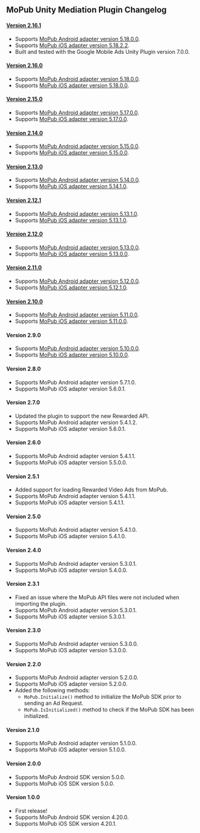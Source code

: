 ## MoPub Unity Mediation Plugin Changelog

#### [Version 2.16.1](https://dl.google.com/googleadmobadssdk/mediation/unity/mopub/MoPubUnityAdapter-2.16.1.zip)
- Supports [MoPub Android adapter version 5.18.0.0](https://github.com/googleads/googleads-mobile-android-mediation/blob/master/ThirdPartyAdapters/mopub/CHANGELOG.md#version-51800).
- Supports [MoPub iOS adapter version 5.18.2.2](https://github.com/googleads/googleads-mobile-ios-mediation/blob/master/adapters/MoPub/CHANGELOG.md#version-51822).
- Built and tested with the Google Mobile Ads Unity Plugin version 7.0.0.

#### [Version 2.16.0](https://dl.google.com/googleadmobadssdk/mediation/unity/mopub/MoPubUnityAdapter-2.16.0.zip)
- Supports [MoPub Android adapter version 5.18.0.0](https://github.com/googleads/googleads-mobile-android-mediation/blob/master/ThirdPartyAdapters/mopub/CHANGELOG.md#version-51800).
- Supports [MoPub iOS adapter version 5.18.0.0](https://github.com/googleads/googleads-mobile-ios-mediation/blob/master/adapters/MoPub/CHANGELOG.md#version-51800).

#### [Version 2.15.0](https://dl.google.com/googleadmobadssdk/mediation/unity/mopub/MoPubUnityAdapter-2.15.0.zip)
- Supports [MoPub Android adapter version 5.17.0.0](https://github.com/googleads/googleads-mobile-android-mediation/blob/master/ThirdPartyAdapters/mopub/CHANGELOG.md#version-51700).
- Supports [MoPub iOS adapter version 5.17.0.0](https://github.com/googleads/googleads-mobile-ios-mediation/blob/master/adapters/MoPub/CHANGELOG.md#version-51700).

#### [Version 2.14.0](https://dl.google.com/googleadmobadssdk/mediation/unity/mopub/MoPubUnityAdapter-2.14.0.zip)
- Supports [MoPub Android adapter version 5.15.0.0](https://github.com/googleads/googleads-mobile-android-mediation/blob/master/ThirdPartyAdapters/mopub/CHANGELOG.md#version-51500).
- Supports [MoPub iOS adapter version 5.15.0.0](https://github.com/googleads/googleads-mobile-ios-mediation/blob/master/adapters/MoPub/CHANGELOG.md#version-51500).

#### [Version 2.13.0](https://dl.google.com/googleadmobadssdk/mediation/unity/mopub/MoPubUnityAdapter-2.13.0.zip)
- Supports [MoPub Android adapter version 5.14.0.0](https://github.com/googleads/googleads-mobile-android-mediation/blob/master/ThirdPartyAdapters/mopub/CHANGELOG.md#version-51400).
- Supports [MoPub iOS adapter version 5.14.1.0](https://github.com/googleads/googleads-mobile-ios-mediation/blob/master/adapters/MoPub/CHANGELOG.md#version-51410).

#### [Version 2.12.1](https://dl.google.com/googleadmobadssdk/mediation/unity/mopub/MoPubUnityAdapter-2.12.1.zip)
- Supports [MoPub Android adapter version 5.13.1.0](https://github.com/googleads/googleads-mobile-android-mediation/blob/master/ThirdPartyAdapters/mopub/CHANGELOG.md#version-51310).
- Supports [MoPub iOS adapter version 5.13.1.0](https://github.com/googleads/googleads-mobile-ios-mediation/blob/master/adapters/MoPub/CHANGELOG.md#version-51310).

#### [Version 2.12.0](https://dl.google.com/googleadmobadssdk/mediation/unity/mopub/MoPubUnityAdapter-2.12.0.zip)
- Supports [MoPub Android adapter version 5.13.0.0](https://github.com/googleads/googleads-mobile-android-mediation/blob/master/ThirdPartyAdapters/mopub/CHANGELOG.md#version-51300).
- Supports [MoPub iOS adapter version 5.13.0.0](https://github.com/googleads/googleads-mobile-ios-mediation/blob/master/adapters/MoPub/CHANGELOG.md#version-51300).

#### [Version 2.11.0](https://dl.google.com/googleadmobadssdk/mediation/unity/mopub/MoPubUnityAdapter-2.11.0.zip)
- Supports [MoPub Android adapter version 5.12.0.0](https://github.com/googleads/googleads-mobile-android-mediation/blob/master/ThirdPartyAdapters/mopub/CHANGELOG.md#version-51200).
- Supports [MoPub iOS adapter version 5.12.1.0](https://github.com/googleads/googleads-mobile-ios-mediation/blob/master/adapters/MoPub/CHANGELOG.md#version-51210).

#### [Version 2.10.0](https://dl.google.com/googleadmobadssdk/mediation/unity/mopub/MoPubUnityAdapter-2.10.0.zip)
- Supports [MoPub Android adapter version 5.11.0.0](https://github.com/googleads/googleads-mobile-android-mediation/blob/master/ThirdPartyAdapters/mopub/CHANGELOG.md#version-51100).
- Supports [MoPub iOS adapter version 5.11.0.0](https://github.com/googleads/googleads-mobile-ios-mediation/blob/master/adapters/MoPub/CHANGELOG.md#version-51100).

#### Version 2.9.0
- Supports [MoPub Android adapter version 5.10.0.0](https://github.com/googleads/googleads-mobile-android-mediation/blob/master/ThirdPartyAdapters/mopub/CHANGELOG.md#version-51000).
- Supports [MoPub iOS adapter version 5.10.0.0](https://github.com/googleads/googleads-mobile-ios-mediation/blob/master/adapters/MoPub/CHANGELOG.md#version-51000).

#### Version 2.8.0
- Supports MoPub Android adapter version 5.7.1.0.
- Supports MoPub iOS adapter version 5.6.0.1.

#### Version 2.7.0
- Updated the plugin to support the new Rewarded API.
- Supports MoPub Android adapter version 5.4.1.2.
- Supports MoPub iOS adapter version 5.6.0.1.

#### Version 2.6.0
- Supports MoPub Android adapter version 5.4.1.1.
- Supports MoPub iOS adapter version 5.5.0.0.

#### Version 2.5.1
- Added support for loading Rewarded Video Ads from MoPub.
- Supports MoPub Android adapter version 5.4.1.1.
- Supports MoPub iOS adapter version 5.4.1.1.

#### Version 2.5.0
- Supports MoPub Android adapter version 5.4.1.0.
- Supports MoPub iOS adapter version 5.4.1.0.

#### Version 2.4.0
- Supports MoPub Android adapter version 5.3.0.1.
- Supports MoPub iOS adapter version 5.4.0.0.

#### Version 2.3.1
- Fixed an issue where the MoPub API files were not included when importing the plugin.
- Supports MoPub Android adapter version 5.3.0.1.
- Supports MoPub iOS adapter version 5.3.0.1.

#### Version 2.3.0
- Supports MoPub Android adapter version 5.3.0.0.
- Supports MoPub iOS adapter version 5.3.0.0.

#### Version 2.2.0
- Supports MoPub Android adapter version 5.2.0.0.
- Supports MoPub iOS adapter version 5.2.0.0.
- Added the following methods:
  * `MoPub.Initialize()` method to initialize the MoPub SDK prior to sending an Ad Request.
  * `MoPub.IsInitialized()` method to check if the MoPub SDK has been initialized.

#### Version 2.1.0
- Supports MoPub Android adapter version 5.1.0.0.
- Supports MoPub iOS adapter version 5.1.0.0.

#### Version 2.0.0
- Supports MoPub Android SDK version 5.0.0.
- Supports MoPub iOS SDK version 5.0.0.

#### Version 1.0.0
- First release!
- Supports MoPub Android SDK version 4.20.0.
- Supports MoPub iOS SDK version 4.20.1.
